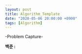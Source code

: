 ```yaml
---
layout: post
title: Algorithm_Template
date: "2020-05-06 20:00:00 +0900"
tags: [Algorithm]
---
```


-Problem Capture-

**백준 <Number> : <Title>**

**해설**


 이러쿵 저러쿵

 
**풀이**

```cpp
int main(){
	ios::sync_with_stdio(false);
	cin.tie(nullptr);
  return 0;
}
```
